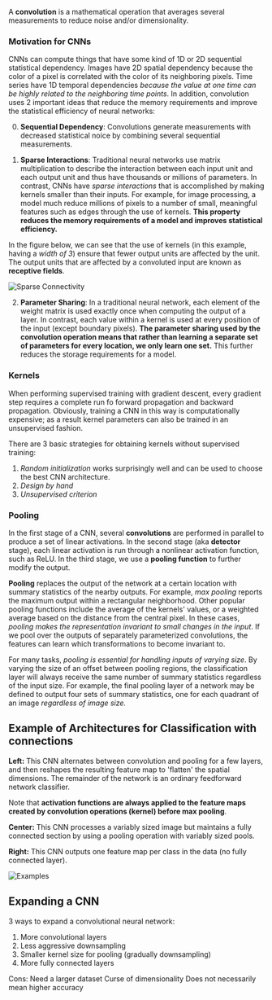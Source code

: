 A **convolution** is a mathematical operation that averages several measurements to reduce noise and/or dimensionality.

### Motivation for CNNs
CNNs can compute things that have some kind of 1D or 2D sequential statistical dependency. Images have 2D spatial dependency because the color of a pixel is correlated with the color of its neighboring pixels. Time series have 1D temporal dependencies *because the value at one time can be highly related to the neighboring time points*. In addition, convolution uses 2 important ideas that reduce the memory requirements and improve the statistical efficiency of neural networks:

0. **Sequential Dependency**: Convolutions generate measurements with decreased statistical noice by combining several sequential measurements.

1. **Sparse Interactions**: Traditional neural networks use matrix multiplication to describe the interaction between each input unit and each output unit and thus have thousands or millions of parameters. In contrast, CNNs have _sparse interactions_ that is accomplished by making kernels smaller than their inputs. For example, for image processing, a model much reduce millions of pixels to a number of small, meaningful features such as edges through the use of kernels. __This property reduces the memory requirements of a model and improves statistical efficiency.__

In the figure below, we can see that the use of kernels (in this example, having a *width of 3*) ensure that fewer output units are affected by the unit. The output units that are affected by a convoluted input are known as **receptive fields**.

![Sparse Connectivity](https://slideplayer.com/slide/13751965/85/images/8/Sparse+connections+due+to+small+convolution+kernel.jpg)

2. **Parameter Sharing**: In a traditional neural network, each element of the weight matrix is used exactly once when computing the output of a layer. In contrast, each value within a kernel is used at every position of the input (except boundary pixels). __The parameter sharing used by the convolution operation means that rather than learning a separate set of parameters for every location, we only learn one set.__ This further reduces the storage requirements for a model.

### Kernels

When performing supervised training with gradient descent, every gradient step requires a complete run fo forward propagation and backward propagation. Obviously, training a CNN in this way is computationally expensive; as a result kernel parameters can also be trained in an unsupervised fashion.

There are 3 basic strategies for obtaining kernels without supervised training:
1. *Random initialization* works surprisingly well and can be used to choose the best CNN architecture.
2. *Design by hand*
3. *Unsupervised criterion*


### Pooling
In the first stage of a CNN, several **convolutions** are performed in parallel to produce a set of linear activations. In the second stage (aka **detector** stage), each linear activation is run through a nonlinear activation function, such as ReLU. In the third stage, we use a **pooling function** to further modify the output.

**Pooling** replaces the output of the network at a certain location with  summary statistics of the nearby outputs. For example, _max pooling_ reports the maximum output within a rectangular neighborhood. Other popular pooling functions include the average of the kernels' values, or a weighted average based on the distance from the central pixel. In these cases, _pooling makes the representation invariant to small changes in the input_. If we pool over the outputs of separately parameterized convolutions, the features can learn which transformations to become invariant to.

For many tasks, _pooling is essential for handling inputs of varying size_. By varying the size of an offset between pooling regions, the classification layer will always receive the same number of summary statistics regardless of the input size. For example, the final pooling layer of a network may be defined to output four sets of summary statistics, one for each quadrant of an image _regardless of image size._

## Example of Architectures for Classification with connections

**Left:** This CNN alternates between convolution and pooling for a few layers, and then reshapes the resulting feature map to 'flatten' the spatial dimensions. The remainder of the network is an ordinary feedforward network classifier.

Note that **activation functions are always applied to the feature maps created by convolution operations (kernel) before max pooling**.

**Center:** This CNN processes a variably sized image but maintains a fully connected section by using a pooling operation with variably sized pools.

**Right:** This CNN outputs one feature map per class in the data (no fully connected layer).

![Examples](https://www.google.com/url?sa=i&source=images&cd=&ved=2ahUKEwjj7trl-srgAhUD_4MKHfMxCm4QjRx6BAgBEAU&url=https%3A%2F%2Fslideplayer.com%2Fslide%2F13751965%2F&psig=AOvVaw0ghLgWi-UhMZsoklB1FSmL&ust=1550774352743094)

## Expanding a CNN
3 ways to expand a convolutional neural network:
1. More convolutional layers
2. Less aggressive downsampling
3. Smaller kernel size for pooling (gradually downsampling)
4. More fully connected layers

Cons:
Need a larger dataset
Curse of dimensionality
Does not necessarily mean higher accuracy
